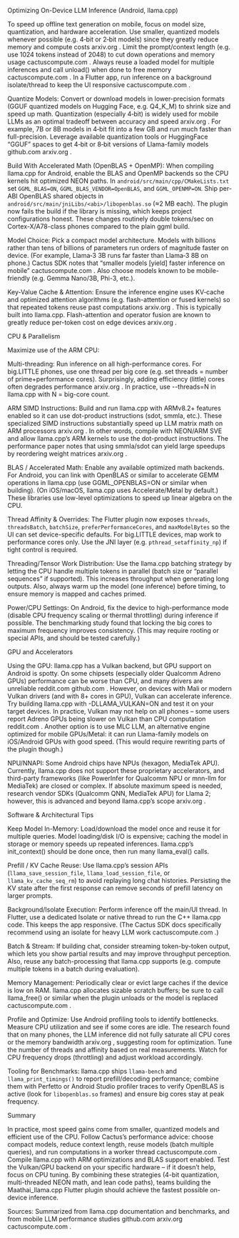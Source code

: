 Optimizing On-Device LLM Inference (Android, llama.cpp)

To speed up offline text generation on mobile, focus on model size, quantization, and hardware acceleration. Use smaller, quantized models whenever possible (e.g. 4‑bit or 2‑bit models) since they greatly reduce memory and compute costs
arxiv.org
. Limit the prompt/context length (e.g. use 1024 tokens instead of 2048) to cut down operations and memory usage
cactuscompute.com
. Always reuse a loaded model for multiple inferences and call unload() when done to free memory
cactuscompute.com
. In a Flutter app, run inference on a background isolate/thread to keep the UI responsive
cactuscompute.com
.

Quantize Models: Convert or download models in lower-precision formats (GGUF quantized models on Hugging Face, e.g. Q4_K_M) to shrink size and speed up math. Quantization (especially 4‑bit) is widely used for mobile LLMs as an optimal tradeoff between accuracy and speed
arxiv.org
. For example, 7B or 8B models in 4‑bit fit into a few GB and run much faster than full-precision. Leverage available quantization tools or HuggingFace “GGUF” spaces to get 4‑bit or 8‑bit versions of Llama-family models
github.com
arxiv.org
.

Build With Accelerated Math (OpenBLAS + OpenMP): When compiling llama.cpp for Android, enable the BLAS and OpenMP backends so the CPU kernels hit optimized NEON paths. In `android/src/main/cpp/CMakeLists.txt` set `GGML_BLAS=ON`, `GGML_BLAS_VENDOR=OpenBLAS`, and `GGML_OPENMP=ON`. Ship per-ABI OpenBLAS shared objects in `android/src/main/jniLibs/<abi>/libopenblas.so` (≈2 MB each). The plugin now fails the build if the library is missing, which keeps project configurations honest. These changes routinely double tokens/sec on Cortex-X/A78-class phones compared to the plain ggml build.

Model Choice: Pick a compact model architecture. Models with billions rather than tens of billions of parameters run orders of magnitude faster on device. (For example, Llama‑3 3B runs far faster than Llama‑3 8B on phone.) Cactus SDK notes that “smaller models [yield] faster inference on mobile”
cactuscompute.com
. Also choose models known to be mobile-friendly (e.g. Gemma Nano/3B, Phi-3, etc.).

Key-Value Cache & Attention: Ensure the inference engine uses KV‑cache and optimized attention algorithms (e.g. flash-attention or fused kernels) so that repeated tokens reuse past computations
arxiv.org
. This is typically built into llama.cpp. Flash-attention and operator fusion are known to greatly reduce per-token cost on edge devices
arxiv.org
.

CPU & Parallelism

Maximize use of the ARM CPU:

Multi-threading: Run inference on all high-performance cores. For big.LITTLE phones, use one thread per big core (e.g. set threads = number of prime+performance cores). Surprisingly, adding efficiency (little) cores often degrades performance
arxiv.org
. In practice, use --threads=N in llama.cpp with N = big-core count.

ARM SIMD Instructions: Build and run llama.cpp with ARMv8.2+ features enabled so it can use dot-product instructions (sdot, smmla, etc.). These specialized SIMD instructions substantially speed up LLM matrix math on ARM processors
arxiv.org
. In other words, compile with NEON/ARM SVE and allow llama.cpp’s ARM kernels to use the dot-product instructions. The performance paper notes that using smmla/sdot can yield large speedups by reordering weight matrices
arxiv.org
.

BLAS / Accelerated Math: Enable any available optimized math backends. For Android, you can link with OpenBLAS or similar to accelerate GEMM operations in llama.cpp (use GGML_OPENBLAS=ON or similar when building). (On iOS/macOS, llama.cpp uses Accelerate/Metal by default.) These libraries use low-level optimizations to speed up linear algebra on the CPU.

Thread Affinity & Overrides: The Flutter plugin now exposes `threads`, `threadsBatch`, `batchSize`, `preferPerformanceCores`, and `maxModelBytes` so the UI can set device-specific defaults. For big.LITTLE devices, map work to performance cores only. Use the JNI layer (e.g. `pthread_setaffinity_np`) if tight control is required.

Threading/Tensor Work Distribution: Use the llama.cpp batching strategy by letting the CPU handle multiple tokens in parallel (batch size or “parallel sequences” if supported). This increases throughput when generating long outputs. Also, always warm up the model (one inference) before timing, to ensure memory is mapped and caches primed.

Power/CPU Settings: On Android, fix the device to high-performance mode (disable CPU frequency scaling or thermal throttling) during inference if possible. The benchmarking study found that locking the big cores to maximum frequency improves consistency. (This may require rooting or special APIs, and should be tested carefully.)

GPU and Accelerators

Using the GPU: llama.cpp has a Vulkan backend, but GPU support on Android is spotty. On some chipsets (especially older Qualcomm Adreno GPUs) performance can be worse than CPU, and many drivers are unreliable
reddit.com
github.com
. However, on devices with Mali or modern Vulkan drivers (and with 8+ cores in GPU), Vulkan can accelerate inference. Try building llama.cpp with -DLLAMA_VULKAN=ON and test it on your target devices. In practice, Vulkan may not help on all phones – some users report Adreno GPUs being slower on Vulkan than CPU computation
reddit.com
. Another option is to use MLC LLM, an alternative engine optimized for mobile GPUs/Metal: it can run Llama-family models on iOS/Android GPUs with good speed. (This would require rewriting parts of the plugin though.)

NPU/NNAPI: Some Android chips have NPUs (hexagon, MediaTek APU). Currently, llama.cpp does not support these proprietary accelerators, and third-party frameworks (like PowerInfer for Qualcomm NPU or mnn-llm for MediaTek) are closed or complex. If absolute maximum speed is needed, research vendor SDKs (Qualcomm QNN, MediaTek APU) for Llama 2; however, this is advanced and beyond llama.cpp’s scope
arxiv.org
.

Software & Architectural Tips

Keep Model In-Memory: Load/download the model once and reuse it for multiple queries. Model loading/disk I/O is expensive; caching the model in storage or memory speeds up repeated inferences. llama.cpp’s init_context() should be done once, then run many llama_eval() calls.

Prefill / KV Cache Reuse: Use llama.cpp’s session APIs (`llama_save_session_file`, `llama_load_session_file`, or `llama_kv_cache_seq_rm`) to avoid replaying long chat histories. Persisting the KV state after the first response can remove seconds of prefill latency on larger prompts.

Background/Isolate Execution: Perform inference off the main/UI thread. In Flutter, use a dedicated Isolate or native thread to run the C++ llama.cpp code. This keeps the app responsive. (The Cactus SDK docs specifically recommend using an isolate for heavy LLM work
cactuscompute.com
.)

Batch & Stream: If building chat, consider streaming token-by-token output, which lets you show partial results and may improve throughput perception. Also, reuse any batch-processing that llama.cpp supports (e.g. compute multiple tokens in a batch during evaluation).

Memory Management: Periodically clear or evict large caches if the device is low on RAM. llama.cpp allocates sizable scratch buffers; be sure to call llama_free() or similar when the plugin unloads or the model is replaced
cactuscompute.com
.

Profile and Optimize: Use Android profiling tools to identify bottlenecks. Measure CPU utilization and see if some cores are idle. The research found that on many phones, the LLM inference did not fully saturate all CPU cores or the memory bandwidth
arxiv.org
, suggesting room for optimization. Tune the number of threads and affinity based on real measurements. Watch for CPU frequency drops (throttling) and adjust workload accordingly.

Tooling for Benchmarks: llama.cpp ships `llama-bench` and `llama_print_timings()` to report prefill/decoding performance; combine them with Perfetto or Android Studio profiler traces to verify OpenBLAS is active (look for `libopenblas.so` frames) and ensure big cores stay at peak frequency.

Summary

In practice, most speed gains come from smaller, quantized models and efficient use of the CPU. Follow Cactus’s performance advice: choose compact models, reduce context length, reuse models (batch multiple queries), and run computations in a worker thread
cactuscompute.com
. Compile llama.cpp with ARM optimizations and BLAS support enabled. Test the Vulkan/GPU backend on your specific hardware – if it doesn’t help, focus on CPU tuning. By combining these strategies (4-bit quantization, multi-threaded NEON math, and lean code paths), teams building the Maathai_llama.cpp Flutter plugin should achieve the fastest possible on-device inference.

Sources: Summarized from llama.cpp documentation and benchmarks, and from mobile LLM performance studies
github.com
arxiv.org
cactuscompute.com
.